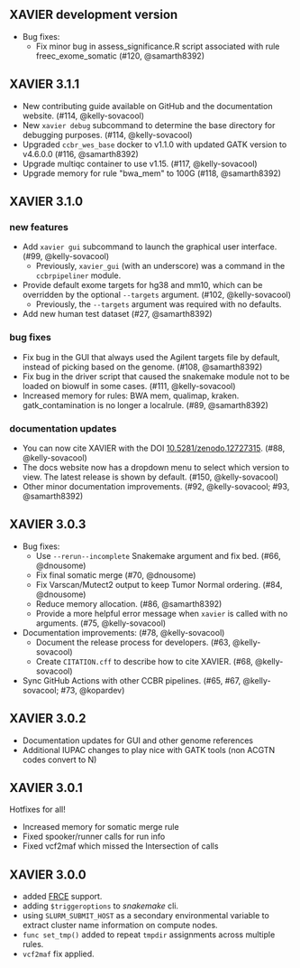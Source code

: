 ## XAVIER development version
- Bug fixes:
  - Fix minor bug in assess_significance.R script associated with rule freec_exome_somatic (#120, @samarth8392)
  
## XAVIER 3.1.1

- New contributing guide available on GitHub and the documentation website. (#114, @kelly-sovacool)
- New `xavier debug` subcommand to determine the base directory for debugging purposes. (#114, @kelly-sovacool)
- Upgraded `ccbr_wes_base` docker to v1.1.0 with updated GATK version to v4.6.0.0 (#116, @samarth8392)
- Upgrade multiqc container to use v1.15. (#117, @kelly-sovacool)
- Upgrade memory for rule "bwa_mem" to 100G (#118, @samarth8392)

## XAVIER 3.1.0

### new features

- Add `xavier gui` subcommand to launch the graphical user interface. (#99, @kelly-sovacool)
  - Previously, `xavier_gui` (with an underscore) was a command in the `ccbrpipeliner` module.
- Provide default exome targets for hg38 and mm10, which can be overridden by the optional `--targets` argument. (#102, @kelly-sovacool)
  - Previously, the `--targets` argument was required with no defaults.
- Add new human test dataset (#27, @samarth8392)

### bug fixes

- Fix bug in the GUI that always used the Agilent targets file by default, instead of picking based on the genome. (#108, @samarth8392)
- Fix bug in the driver script that caused the snakemake module not to be loaded on biowulf in some cases. (#111, @kelly-sovacool)
- Increased memory for rules: BWA mem, qualimap, kraken. gatk_contamination is no longer a localrule. (#89, @samarth8392)

### documentation updates

- You can now cite XAVIER with the DOI [10.5281/zenodo.12727315](https://doi.org/10.5281/zenodo.12727315). (#88, @kelly-sovacool)
- The docs website now has a dropdown menu to select which version to view. The latest release is shown by default. (#150, @kelly-sovacool)
- Other minor documentation improvements. (#92, @kelly-sovacool; #93, @samarth8392)

## XAVIER 3.0.3

- Bug fixes:
  - Use `--rerun--incomplete` Snakemake argument and fix bed. (#66, @dnousome)
  - Fix final somatic merge (#70, @dnousome)
  - Fix Varscan/Mutect2 output to keep Tumor Normal ordering. (#84, @dnousome)
  - Reduce memory allocation. (#86, @samarth8392)
  - Provide a more helpful error message when `xavier` is called with no arguments. (#75, @kelly-sovacool)
- Documentation improvements: (#78, @kelly-sovacool)
  - Document the release process for developers. (#63, @kelly-sovacool)
  - Create `CITATION.cff` to describe how to cite XAVIER. (#68, @kelly-sovacool)
- Sync GitHub Actions with other CCBR pipelines. (#65, #67, @kelly-sovacool; #73, @kopardev)

## XAVIER 3.0.2

- Documentation updates for GUI and other genome references
- Additional IUPAC changes to play nice with GATK tools (non ACGTN codes convert to N)

## XAVIER 3.0.1

Hotfixes for all!

- Increased memory for somatic merge rule
- Fixed spooker/runner calls for run info
- Fixed vcf2maf which missed the Intersection of calls

## XAVIER 3.0.0

- added [FRCE](https://ncifrederick.cancer.gov/staff/frce/welcome) support.
- adding `$triggeroptions` to _snakemake_ cli.
- using `SLURM_SUBMIT_HOST` as a secondary environmental variable to extract cluster name information on compute nodes.
- `func set_tmp()` added to repeat `tmpdir` assignments across multiple rules.
- `vcf2maf` fix applied.
